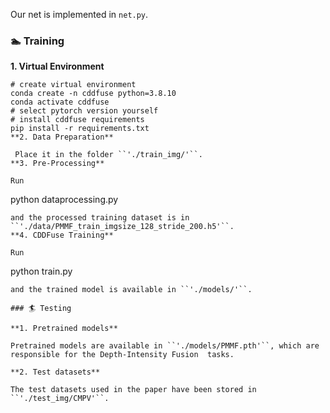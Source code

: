 Our net is implemented in ``net.py``.

### 🏊 Training
**1. Virtual Environment**
```
# create virtual environment
conda create -n cddfuse python=3.8.10
conda activate cddfuse
# select pytorch version yourself
# install cddfuse requirements
pip install -r requirements.txt
**2. Data Preparation**

 Place it in the folder ``'./train_img/'``.
**3. Pre-Processing**

Run 
```
python dataprocessing.py
``` 
and the processed training dataset is in ``'./data/PMMF_train_imgsize_128_stride_200.h5'``.
**4. CDDFuse Training**

Run 
```
python train.py
``` 
and the trained model is available in ``'./models/'``.

### 🏄 Testing

**1. Pretrained models**

Pretrained models are available in ``'./models/PMMF.pth'``, which are responsible for the Depth-Intensity Fusion  tasks.

**2. Test datasets**

The test datasets used in the paper have been stored in ``'./test_img/CMPV'``.

